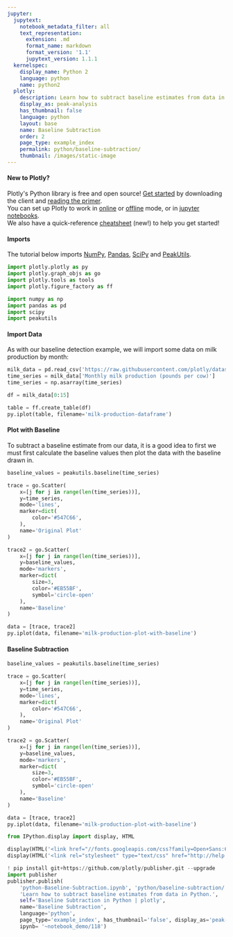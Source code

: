 ```yaml
---
jupyter:
  jupytext:
    notebook_metadata_filter: all
    text_representation:
      extension: .md
      format_name: markdown
      format_version: '1.1'
      jupytext_version: 1.1.1
  kernelspec:
    display_name: Python 2
    language: python
    name: python2
  plotly:
    description: Learn how to subtract baseline estimates from data in Python.
    display_as: peak-analysis
    has_thumbnail: false
    language: python
    layout: base
    name: Baseline Subtraction
    order: 2
    page_type: example_index
    permalink: python/baseline-subtraction/
    thumbnail: /images/static-image
---
```


#### New to Plotly?
Plotly's Python library is free and open source! [Get started](https://plot.ly/python/getting-started/) by downloading the client and [reading the primer](https://plot.ly/python/getting-started/).
<br>You can set up Plotly to work in [online](https://plot.ly/python/getting-started/#initialization-for-online-plotting) or [offline](https://plot.ly/python/getting-started/#initialization-for-offline-plotting) mode, or in [jupyter notebooks](https://plot.ly/python/getting-started/#start-plotting-online).
<br>We also have a quick-reference [cheatsheet](https://images.plot.ly/plotly-documentation/images/python_cheat_sheet.pdf) (new!) to help you get started!


#### Imports
The tutorial below imports [NumPy](http://www.numpy.org/), [Pandas](https://plot.ly/pandas/intro-to-pandas-tutorial/), [SciPy](https://www.scipy.org/) and [PeakUtils](http://pythonhosted.org/PeakUtils/).

```python
import plotly.plotly as py
import plotly.graph_objs as go
import plotly.tools as tools
import plotly.figure_factory as ff

import numpy as np
import pandas as pd
import scipy
import peakutils
```

#### Import Data
As with our baseline detection example, we will import some data on milk production by month:

```python
milk_data = pd.read_csv('https://raw.githubusercontent.com/plotly/datasets/master/monthly-milk-production-pounds.csv')
time_series = milk_data['Monthly milk production (pounds per cow)']
time_series = np.asarray(time_series)

df = milk_data[0:15]

table = ff.create_table(df)
py.iplot(table, filename='milk-production-dataframe')
```

#### Plot with Baseline
To subtract a baseline estimate from our data, it is a good idea to first we must first calculate the baseline values then plot the data with the baseline drawn in.

```python
baseline_values = peakutils.baseline(time_series)

trace = go.Scatter(
    x=[j for j in range(len(time_series))],
    y=time_series,
    mode='lines',
    marker=dict(
        color='#547C66',
    ),
    name='Original Plot'
)

trace2 = go.Scatter(
    x=[j for j in range(len(time_series))],
    y=baseline_values,
    mode='markers',
    marker=dict(
        size=3,
        color='#EB55BF',
        symbol='circle-open'
    ),
    name='Baseline'
)

data = [trace, trace2]
py.iplot(data, filename='milk-production-plot-with-baseline')
```

#### Baseline Subtraction

```python
baseline_values = peakutils.baseline(time_series)

trace = go.Scatter(
    x=[j for j in range(len(time_series))],
    y=time_series,
    mode='lines',
    marker=dict(
        color='#547C66',
    ),
    name='Original Plot'
)

trace2 = go.Scatter(
    x=[j for j in range(len(time_series))],
    y=baseline_values,
    mode='markers',
    marker=dict(
        size=3,
        color='#EB55BF',
        symbol='circle-open'
    ),
    name='Baseline'
)

data = [trace, trace2]
py.iplot(data, filename='milk-production-plot-with-baseline')
```

```python
from IPython.display import display, HTML

display(HTML('<link href="//fonts.googleapis.com/css?family=Open+Sans:600,400,300,200|Inconsolata|Ubuntu+Mono:400,700" rel="stylesheet" type="text/css" />'))
display(HTML('<link rel="stylesheet" type="text/css" href="http://help.plot.ly/documentation/all_static/css/ipython-notebook-custom.css">'))

! pip install git+https://github.com/plotly/publisher.git --upgrade
import publisher
publisher.publish(
    'python-Baseline-Subtraction.ipynb', 'python/baseline-subtraction/', 'Baseline Subtraction | plotly',
    'Learn how to subtract baseline estimates from data in Python.',
    self='Baseline Subtraction in Python | plotly',
    name='Baseline Subtraction',
    language='python',
    page_type='example_index', has_thumbnail='false', display_as='peak-analysis', order=2,
    ipynb= '~notebook_demo/118')
```

```python

```
